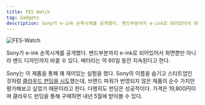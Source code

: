 ```yaml
---
title: FES Watch
tag: Gadgets
description: Sony가 e-ink 손목시계를 공개했다. 밴드부분까지 e-ink로 되어있어서 화면뿐만 아니라 밴드 디자인까지 바꿀 수 있다. 배터리는 약 60일 동안 지속된다고 한다.
---
```

![FES-Watch](https://lh4.googleusercontent.com/--B07ZY11Izg/VH---KomN8I/AAAAAAAAHHA/oYQ7sMxezX0/s800/fes-watch.gif "FES-Watch")

Sony가 e-ink 손목시계를 공개했다. 밴드부분까지 e-ink로 되어있어서 화면뿐만 아니라 밴드 디자인까지 바꿀 수 있다. 배터리는 약 60일 동안 지속된다고 한다.

Sony는 이 제품을 통해 꽤 재미있는 실험을 했다. Sony의 이름을 숨기고 스타트업인 것처럼 [클라우드 펀딩을 시도](https://www.makuake.com/project/feswatchreturns/)했는데, 브랜드 파워가 반영되지 않은 제품의 순수 가치만 평가해보고 싶었기 때문이라고 한다. 다행히도 펀딩은 성공적이다. 가격은 19,800円이며 클라우드 펀딩을 통해 구매하면 내년 5월에 받아볼 수 있다.